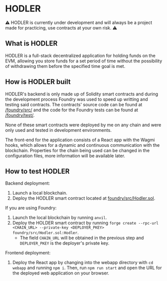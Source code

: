 # HODLER

⚠️ HODLER is currently under development and will always be a project made for practicing, use contracts at your own risk. ⚠️

## What is HODLER

HODLER is a full-stack decentralized application for holding funds on the EVM, allowing you store funds for a set period of time without the possibility of withdrawing them before the specified time goal is met.

## How is HODLER built

HODLER's backend is only made up of Solidity smart contracts and during the development process Foundry was used to speed up writting and testing said contracts.
The contracts' source code can be found at [/foundry/src/](/foundry/src/) and the code for the Foundry tests can be found at [/foundry/test/](/foundry/test/).

None of these smart contracts were deployed by me on any chain and were only used and tested in development environments.

The front-end for the application consists of a React app with the Wagmi hooks, which allows for a dynamic and continuous communication with the blockchain. Properties for the chain being used can be changed in the configuration files, more information will be available later.

## How to test HODLER

Backend deployment:

1. Launch a local blockchain.
2. Deploy the HODLER smart contract located at [foundry/src/Hodler.sol](/foundry/src/Hodler.sol).

If you are using Foundry:

1. Launch the local blockchain by running `anvil`.
2. Deploy the HOLDER smart contract by running `forge create --rpc-url <CHAIN_URL> --private-key <DEPLOYER_PKEY> foundry/src/Hodler.sol:Hodler`.
     - The field `CHAIN_URL` will be obtained in the previous step and `DEPLOYER_PKEY` is the deployer's private key.

Frontend deployment:

1. Deploy the React app by changing into the webapp directory with `cd webapp` and running `npm i`. Then, run `npm run start` and open the URL for the deployed web application on your browser.

